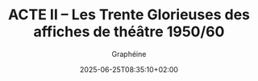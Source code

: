 ---
layout: post
title: "ACTE II – Les Trente Glorieuses des affiches de théâtre 1950/60"
link: "https://www.grapheine.com/histoire-du-graphisme/histoire-des-affiches-de-theatre-1950-60"
author: Graphéine
published_date: 24/06/2025
description: "Cet article est le troisième d’une série sur l’histoire de l’affiche de théâtre en France. Elle retrace l'origine des affiches de théâtre et leurs spécificités, miroir de notre société évoluant du tout texte à l'image, en passant par la création typographique et les supports numériques."
language: fr
categories: "articles"
tags: "design graphisme"
og-tags: "design graphisme"
date: "2025-06-25T08:35:10+02:00"
permalink: /:categories/:year/:month/:day/:title/
---